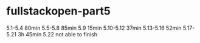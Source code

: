 # fullstackopen-part5

5.1-5.4 80min
5.5-5.8 85min
5.9 15min
5.10-5.12 37min
5.13-5.16 52min
5.17-5.21 3h 45min 5.22 not able to finish